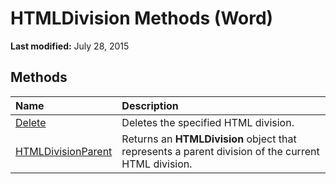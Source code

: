 
# HTMLDivision Methods (Word)

 **Last modified:** July 28, 2015


## Methods



|**Name**|**Description**|
|:-----|:-----|
| [Delete](5beeaf29-a7e3-a1b2-bb91-fa433da94d1c.md)|Deletes the specified HTML division.|
| [HTMLDivisionParent](fee0eaa1-3985-f4fc-4adb-14f0defd9084.md)|Returns an  **HTMLDivision** object that represents a parent division of the current HTML division.|
